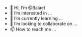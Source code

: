 - 👋 Hi, I’m @Balaet
- 👀 I’m interested in ...
- 🌱 I’m currently learning ...
- 💞️ I’m looking to collaborate on ...
- 📫 How to reach me ...

<!---
Balaet/Balaet is a ✨ special ✨ repository because its `README.md` (this file) appears on your GitHub profile.
You can click the Preview link to take a look at your changes.
--->
